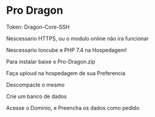 # Pro Dragon
 
Token: Dragon-Core-SSH

Nescessario HTTPS, ou o modulo online não ira funcionar

Nescessario Ioncube e PHP 7.4 na Hospedagem!

Para instalar baixe o Pro-Dragon.zip

Faça uploud na hospedagem de sua Preferencia

Descompacte o mesmo

Crie um banco de dados

Acesse o Dominio, e Preencha os dados como pedido 